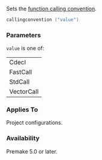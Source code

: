 Sets the [function calling convention](https://en.wikipedia.org/wiki/X86_calling_conventions).

```lua
callingconvention ("value")
```

### Parameters ###

`value` is one of:

|             |
|-------------|
| Cdecl       |
| FastCall    |
| StdCall     |
| VectorCall  |

### Applies To ###

Project configurations.

### Availability ###

Premake 5.0 or later.
